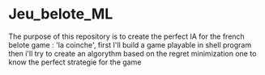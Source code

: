 # Jeu_belote_ML
The purpose of this repository is to create the perfect IA for the french belote game : 'la coinche', first I'll build a game playable in shell program then i'll try to create an algorythm based on the regret minimization one to know the perfect strategie for the game
